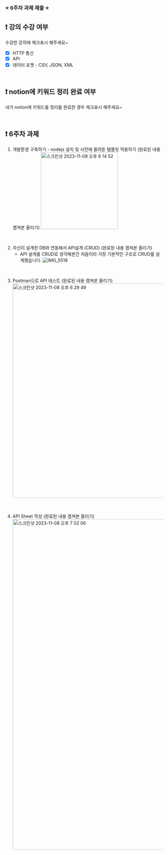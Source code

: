 ### ⭐️ 6주차 과제 제출 ⭐️

## ❗️ 강의 수강 여부
수강한 강의에 체크표시 해주세요~

- [X] HTTP 통신
- [X] API
- [X] 데이터 포맷 - CSV, JSON, XML

<br>

## ❗️ notion에 키워드 정리 완료 여부
내가 notion에 키워드를 정리를 완료한 경우 체크표시 해주세요~

<br>

## ❗️ 6주차 과제
1. 개발환경 구축하기 - nodejs 설치 및 사전에 올려둔 템플릿 적용하기
   (완료된 내용 켬쳐본 올리기)
   <img width="246" alt="스크린샷 2023-11-08 오후 6 14 52" src="https://github.com/hyeinj/2023-Server-Study/assets/118713353/1121cb55-c96c-4e72-a559-bdb44fc98b89">

<br/>

2. 자신이 설계한 DB와 연동해서 API설계 (CRUD)
   (완료된 내용 켬쳐본 올리기)
   - API 설계를 CRUD로 생각해본건 처음이라 가장 기본적인 구조로 CRUD를 설계했습니다.
   ![IMG_5518](https://github.com/hyeinj/2023-Server-Study/assets/118713353/c5281ccb-1703-4d94-bc35-a14fbbb57090)



<br/>

3. Postman으로 API 테스트
   (완료된 내용 켬쳐본 올리기)
   <img width="686" alt="스크린샷 2023-11-08 오후 6 29 49" src="https://github.com/hyeinj/2023-Server-Study/assets/118713353/ee6aa0d5-0c45-40ec-b03a-a41b670973c3">


<br/>

4. API Sheet 작성
   (완료된 내용 켬쳐본 올리기)
   <img width="1058" alt="스크린샷 2023-11-08 오후 7 02 06" src="https://github.com/hyeinj/2023-Server-Study/assets/118713353/c9d4bc45-227a-4a39-b127-e615387b7538">


<br/>



